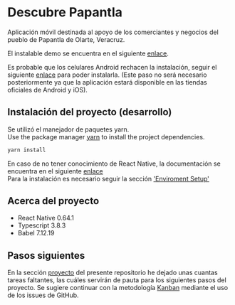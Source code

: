 # Descubre Papantla

Aplicación móvil destinada al apoyo de los comerciantes y negocios del pueblo de Papantla de Olarte, Veracruz.

El instalable demo se encuentra en el siguiente [enlace](https://drive.google.com/file/d/1HrOztnR16xOzkySeB-SjUrJWFXYrFCts/view?usp=sharing).    


Es probable que los celulares Android rechacen la instalación, seguir el siguiente [enlace](https://www.xatakandroid.com/tutoriales/como-instalar-aplicaciones-en-apk-en-un-movil-android) para poder instalarla. (Este paso no será necesario posteriormente ya que la aplicación estará disponible en las tiendas oficiales de Android y iOS).


## Instalación del proyecto (desarrollo)

Se utilizó el manejador de paquetes yarn.  
Use the package manager [yarn](https://classic.yarnpkg.com/en/) to install the project dependencies.

```bash
yarn install
```

En caso de no tener conocimiento de React Native, la documentación se encuentra en el siguiente [enlace](https://reactnative.dev/docs/getting-started)  
Para la instalación es necesario seguir la sección ['Enviroment Setup'](https://reactnative.dev/docs/environment-setup) 

## Acerca del proyecto

* React Native 0.64.1
* Typescript 3.8.3
* Babel 7.12.19

## Pasos siguientes

En la sección [proyecto](https://github.com/CIITAVERACRUZ/ciita_app/projects/1) del presente repositorio he dejado unas cuantas tareas faltantes, las cuáles servirán de pauta para los siguientes pasos del proyecto. Se sugiere continuar con la metodología [Kanban](https://www.youtube.com/watch?v=J3QUbmNk3Es) mediante el uso de los issues de GitHub. 


